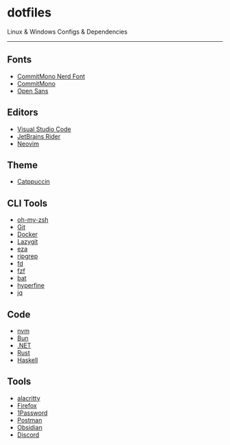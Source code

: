 # dotfiles

Linux & Windows Configs & Dependencies

---

## Fonts

- [CommitMono Nerd Font]()
- [CommitMono]()
- [Open Sans]()

## Editors

- [Visual Studio Code](https://code.visualstudio.com/)
- [JetBrains Rider](https://www.jetbrains.com/rider/)
- [Neovim](https://neovim.io/)

## Theme

- [Catppuccin](https://catppuccin.com/)

## CLI Tools

- [oh-my-zsh](https://ohmyz.sh/)
- [Git](https://git-scm.com/)
- [Docker](https://www.docker.com/)
- [Lazygit](https://github.com/jesseduffield/lazygit)
- [eza](https://github.com/eza-community/eza)
- [ripgrep](https://github.com/BurntSushi/ripgrep)
- [fd](https://github.com/sharkdp/fd)
- [fzf](https://github.com/junegunn/fzf)
- [bat](https://github.com/sharkdp/bat)
- [hyperfine](https://github.com/sharkdp/hyperfine)
- [jq](https://jqlang.github.io/jq/)

## Code

- [nvm](https://github.com/nvm-sh/nvm)
- [Bun](https://bun.sh/)
- [.NET](https://dotnet.microsoft.com/en-us/download)
- [Rust](https://rustup.rs)
- [Haskell]()

## Tools

- [alacritty](https://alacritty.org/)
- [Firefox](https://www.mozilla.org/en-US/firefox/new/)
- [1Password](https://1password.com/)
- [Postman](https://www.postman.com/downloads/)
- [Obsidian](https://obsidian.md/)
- [Discord](https://discord.com/)
